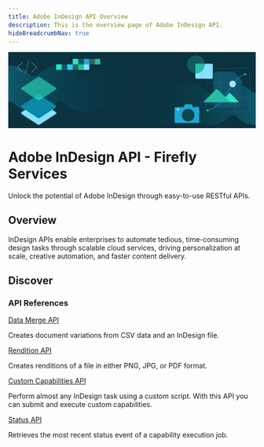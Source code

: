 ```yaml
---
title: Adobe InDesign API Overview
description: This is the overview page of Adobe InDesign API.
hideBreadcrumbNav: true
---
```


<Hero slots="image, heading, text" background="rgb(64, 34, 138)"/>

![Hero image](./hero.png)

# Adobe InDesign API - Firefly Services

Unlock the potential of Adobe InDesign through easy-to-use RESTful APIs.

## Overview

InDesign APIs enable enterprises to automate tedious, time-consuming design tasks through scalable cloud services, driving personalization at scale, creative automation, and faster content delivery.

## Discover

<DiscoverBlock slots="heading, link, text"/>

### API References

[Data Merge API][1]

Creates document variations from CSV data and an InDesign file.

<DiscoverBlock slots="link, text"/>

[Rendition API][2]

Creates renditions of a file in either PNG, JPG, or PDF format.

<DiscoverBlock slots="link, text"/>

[Custom Capabilities API][3]

Perform almost any InDesign task using a custom script. With this API you can submit and execute custom capabilities.

<DiscoverBlock slots="link, text"/>

[Status API][4]

Retrieves the most recent status event of a capability execution job.

[1]: ./api/datamerge.md
[2]: ./api/rendition.md
[3]: ./api/capabilities.md
[4]: ./api/status.md
